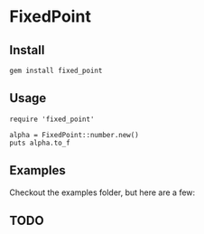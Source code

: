 FixedPoint
============

Install
-------

    gem install fixed_point

Usage
-----

    require 'fixed_point'

    alpha = FixedPoint::number.new()
    puts alpha.to_f

Examples
--------

Checkout the examples folder, but here are a few:

    
TODO
----

